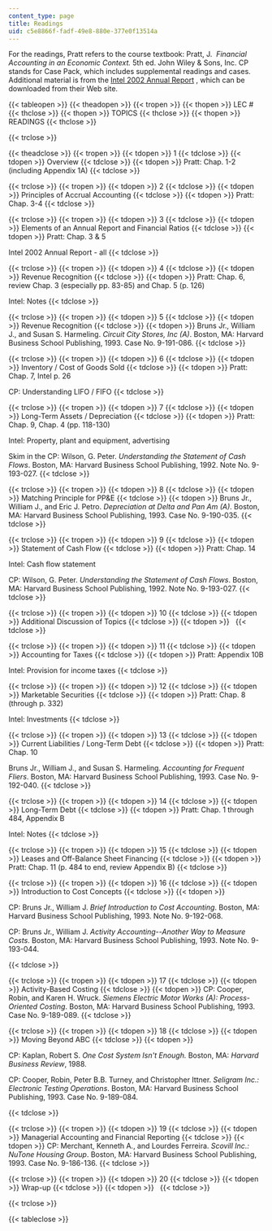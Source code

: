 ```yaml
---
content_type: page
title: Readings
uid: c5e8866f-fadf-49e8-880e-377e0f13514a
---
```


For the readings, Pratt refers to the course textbook: Pratt, J.  _Financial Accounting in an Economic Context._ 5th ed. John Wiley & Sons, Inc. CP stands for Case Pack, which includes supplemental readings and cases. Additional material is from the [Intel 2002 Annual Report](https://www.intel.cn/content/dam/doc/report/history-2002-annual-report.pdf) , which can be downloaded from their Web site.

{{< tableopen >}}
{{< theadopen >}}
{{< tropen >}}
{{< thopen >}}
LEC #
{{< thclose >}}
{{< thopen >}}
TOPICS
{{< thclose >}}
{{< thopen >}}
READINGS
{{< thclose >}}

{{< trclose >}}

{{< theadclose >}}
{{< tropen >}}
{{< tdopen >}}
1
{{< tdclose >}}
{{< tdopen >}}
Overview
{{< tdclose >}}
{{< tdopen >}}
Pratt: Chap. 1-2 (including Appendix 1A)
{{< tdclose >}}

{{< trclose >}}
{{< tropen >}}
{{< tdopen >}}
2
{{< tdclose >}}
{{< tdopen >}}
Principles of Accrual Accounting
{{< tdclose >}}
{{< tdopen >}}
Pratt: Chap. 3-4
{{< tdclose >}}

{{< trclose >}}
{{< tropen >}}
{{< tdopen >}}
3
{{< tdclose >}}
{{< tdopen >}}
Elements of an Annual Report and Financial Ratios
{{< tdclose >}}
{{< tdopen >}}
Pratt: Chap. 3 & 5  
  
Intel 2002 Annual Report - all
{{< tdclose >}}

{{< trclose >}}
{{< tropen >}}
{{< tdopen >}}
4
{{< tdclose >}}
{{< tdopen >}}
Revenue Recognition
{{< tdclose >}}
{{< tdopen >}}
Pratt: Chap. 6, review Chap. 3 (especially pp. 83-85) and Chap. 5 (p. 126)  
  
Intel: Notes
{{< tdclose >}}

{{< trclose >}}
{{< tropen >}}
{{< tdopen >}}
5
{{< tdclose >}}
{{< tdopen >}}
Revenue Recognition
{{< tdclose >}}
{{< tdopen >}}
Bruns Jr., William J., and Susan S. Harmeling. _Circuit City Stores, Inc (A)_. Boston, MA: Harvard Business School Publishing, 1993. Case No. 9-191-086.
{{< tdclose >}}

{{< trclose >}}
{{< tropen >}}
{{< tdopen >}}
6
{{< tdclose >}}
{{< tdopen >}}
Inventory / Cost of Goods Sold
{{< tdclose >}}
{{< tdopen >}}
Pratt: Chap. 7, Intel p. 26  
  
CP: Understanding LIFO / FIFO
{{< tdclose >}}

{{< trclose >}}
{{< tropen >}}
{{< tdopen >}}
7
{{< tdclose >}}
{{< tdopen >}}
Long-Term Assets / Depreciation
{{< tdclose >}}
{{< tdopen >}}
Pratt: Chap. 9, Chap. 4 (pp. 118-130)  
  
Intel: Property, plant and equipment, advertising  
  
Skim in the CP: Wilson, G. Peter. _Understanding the Statement of Cash Flows_. Boston, MA: Harvard Business School Publishing, 1992. Note No. 9-193-027.
{{< tdclose >}}

{{< trclose >}}
{{< tropen >}}
{{< tdopen >}}
8
{{< tdclose >}}
{{< tdopen >}}
Matching Principle for PP&E
{{< tdclose >}}
{{< tdopen >}}
Bruns Jr., William J., and Eric J. Petro. _Depreciation at Delta and Pan Am (A)_. Boston, MA: Harvard Business School Publishing, 1993. Case No. 9-190-035.
{{< tdclose >}}

{{< trclose >}}
{{< tropen >}}
{{< tdopen >}}
9
{{< tdclose >}}
{{< tdopen >}}
Statement of Cash Flow
{{< tdclose >}}
{{< tdopen >}}
Pratt: Chap. 14  
  
Intel: Cash flow statement  
  
CP: Wilson, G. Peter. _Understanding the Statement of Cash Flows_. Boston, MA: Harvard Business School Publishing, 1992. Note No. 9-193-027.
{{< tdclose >}}

{{< trclose >}}
{{< tropen >}}
{{< tdopen >}}
10
{{< tdclose >}}
{{< tdopen >}}
Additional Discussion of Topics
{{< tdclose >}}
{{< tdopen >}}
 
{{< tdclose >}}

{{< trclose >}}
{{< tropen >}}
{{< tdopen >}}
11
{{< tdclose >}}
{{< tdopen >}}
Accounting for Taxes
{{< tdclose >}}
{{< tdopen >}}
Pratt: Appendix 10B  
  
Intel: Provision for income taxes
{{< tdclose >}}

{{< trclose >}}
{{< tropen >}}
{{< tdopen >}}
12
{{< tdclose >}}
{{< tdopen >}}
Marketable Securities
{{< tdclose >}}
{{< tdopen >}}
Pratt: Chap. 8 (through p. 332)  
  
Intel: Investments
{{< tdclose >}}

{{< trclose >}}
{{< tropen >}}
{{< tdopen >}}
13
{{< tdclose >}}
{{< tdopen >}}
Current Liabilities / Long-Term Debt
{{< tdclose >}}
{{< tdopen >}}
Pratt: Chap. 10  
  
Bruns Jr., William J., and Susan S. Harmeling. _Accounting for Frequent Fliers_. Boston, MA: Harvard Business School Publishing, 1993. Case No. 9-192-040.
{{< tdclose >}}

{{< trclose >}}
{{< tropen >}}
{{< tdopen >}}
14
{{< tdclose >}}
{{< tdopen >}}
Long-Term Debt
{{< tdclose >}}
{{< tdopen >}}
Pratt: Chap. 1 through 484, Appendix B  
  
Intel: Notes
{{< tdclose >}}

{{< trclose >}}
{{< tropen >}}
{{< tdopen >}}
15
{{< tdclose >}}
{{< tdopen >}}
Leases and Off-Balance Sheet Financing
{{< tdclose >}}
{{< tdopen >}}
Pratt: Chap. 11 (p. 484 to end, review Appendix B)
{{< tdclose >}}

{{< trclose >}}
{{< tropen >}}
{{< tdopen >}}
16
{{< tdclose >}}
{{< tdopen >}}
Introduction to Cost Concepts
{{< tdclose >}}
{{< tdopen >}}


CP: Bruns Jr., William J. _Brief Introduction to Cost Accounting_. Boston, MA: Harvard Business School Publishing, 1993. Note No. 9-192-068.

CP: Bruns Jr., William J. _Activity Accounting--Another Way to Measure Costs_. Boston, MA: Harvard Business School Publishing, 1993. Note No. 9-193-044.


{{< tdclose >}}

{{< trclose >}}
{{< tropen >}}
{{< tdopen >}}
17
{{< tdclose >}}
{{< tdopen >}}
Activity-Based Costing
{{< tdclose >}}
{{< tdopen >}}
CP: Cooper, Robin, and Karen H. Wruck. _Siemens Electric Motor Works (A): Process-Oriented Costing_. Boston, MA: Harvard Business School Publishing, 1993. Case No. 9-189-089.
{{< tdclose >}}

{{< trclose >}}
{{< tropen >}}
{{< tdopen >}}
18
{{< tdclose >}}
{{< tdopen >}}
Moving Beyond ABC
{{< tdclose >}}
{{< tdopen >}}


CP: Kaplan, Robert S. _One Cost System Isn't Enough._ Boston, MA: _Harvard Business Review_, 1988.

CP: Cooper, Robin, Peter B.B. Turney, and Christopher Ittner. _Seligram Inc.: Electronic Testing Operations_. Boston, MA: Harvard Business School Publishing, 1993. Case No. 9-189-084.


{{< tdclose >}}

{{< trclose >}}
{{< tropen >}}
{{< tdopen >}}
19
{{< tdclose >}}
{{< tdopen >}}
Managerial Accounting and Financial Reporting
{{< tdclose >}}
{{< tdopen >}}
CP: Merchant, Kenneth A., and Lourdes Ferreira. _Scovill Inc.: NuTone Housing Group_. Boston, MA: Harvard Business School Publishing, 1993. Case No. 9-186-136.
{{< tdclose >}}

{{< trclose >}}
{{< tropen >}}
{{< tdopen >}}
20
{{< tdclose >}}
{{< tdopen >}}
Wrap-up
{{< tdclose >}}
{{< tdopen >}}
 
{{< tdclose >}}

{{< trclose >}}

{{< tableclose >}}